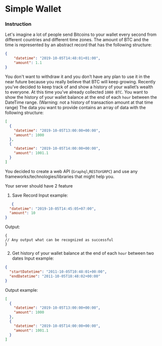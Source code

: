 # Simple Wallet

### Instruction

Let's imagine a lot of people send Bitcoins to your wallet every second from different countries and different time
zones. The amount of BTC and the time is represented by an abstract record that has the following structure:

```json 
{
    "datetime": "2019-10-05T14:48:01+01:00",
    "amount": 1.1 
} 
```

You don't want to withdraw it and you don’t have any plan to use it in the near future because you really believe that
BTC will keep growing. Recently you’ve decided to keep track of and show a history of your wallet’s wealth to everyone.
At this time you’ve already collected `1000 BTC`. You want to show the history of your wallet balance at the end of
each `hour` between the DateTime range.
(Warning: not a history of transaction amount at that time range)
The data you want to provide contains an array of data with the following structure:

```json
[
  {
    "datetime": "2019-10-05T13:00:00+00:00",
    "amount": 1000
  },
  {
    "datetime": "2019-10-05T14:00:00+00:00",
    "amount": 1001.1
  }
]
```

You decided to create a web API (`Graphql`,`REST`or`GRPC`) and use any frameworks/technologies/libraries that might help
you.

Your server should have 2 feature

1) Save Record Input example:

```json
   {
  "datetime": "2019-10-05T14:45:05+07:00",
  "amount": 10
}
```

Output:

```
{
// Any output what can be recognized as successful
}
```

2) Get history of your wallet balance at the end of each `hour` between two dates Input example:

```json
{
  "startDatetime": "2011-10-05T10:48:01+00:00",
  "endDatetime": "2011-10-05T18:48:02+00:00"
}
```

Output example:

```json
[
  {
    "datetime": "2019-10-05T13:00:00+00:00",
    "amount": 1000
  },
  {
    "datetime": "2019-10-05T14:00:00+00:00",
    "amount": 1001.1
  }
]
```
